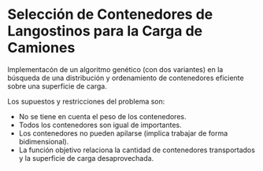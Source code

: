# Selección de Contenedores de Langostinos para la Carga de Camiones
Implementacón de un algoritmo genético (con dos variantes) en la búsqueda de una distribución y ordenamiento de contenedores eficiente sobre una superficie de carga. 

Los supuestos y restricciones del problema son:
- No se tiene en cuenta el peso de los contenedores.
- Todos los contenedores son igual de importantes.
- Los contenedores no pueden apilarse (implica trabajar de forma bidimensional).
- La función objetivo relaciona la cantidad de contenedores transportados y la superficie de carga desaprovechada.